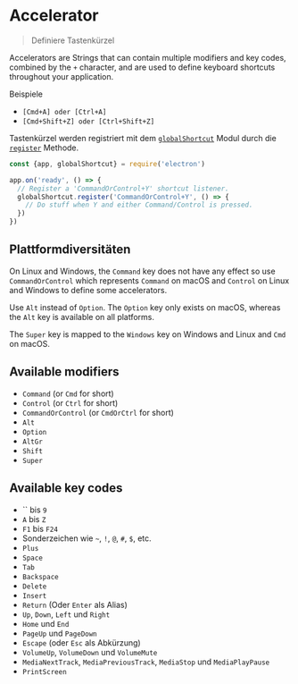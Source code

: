# Accelerator

> Definiere Tastenkürzel

Accelerators are Strings that can contain multiple modifiers and key codes, combined by the `+` character, and are used to define keyboard shortcuts throughout your application.

Beispiele

* `[Cmd+A] oder [Ctrl+A]`
* `[Cmd+Shift+Z] oder [Ctrl+Shift+Z]`

Tastenkürzel werden registriert mit dem [`globalShortcut`](global-shortcut.md) Modul durch die [`register`](global-shortcut.md#globalshortcutregisteraccelerator-callback) Methode.

```javascript
const {app, globalShortcut} = require('electron')

app.on('ready', () => {
  // Register a 'CommandOrControl+Y' shortcut listener.
  globalShortcut.register('CommandOrControl+Y', () => {
    // Do stuff when Y and either Command/Control is pressed.
  })
})
```

## Plattformdiversitäten

On Linux and Windows, the `Command` key does not have any effect so use `CommandOrControl` which represents `Command` on macOS and `Control` on Linux and Windows to define some accelerators.

Use `Alt` instead of `Option`. The `Option` key only exists on macOS, whereas the `Alt` key is available on all platforms.

The `Super` key is mapped to the `Windows` key on Windows and Linux and `Cmd` on macOS.

## Available modifiers

* `Command` (or `Cmd` for short)
* `Control` (or `Ctrl` for short)
* `CommandOrControl` (or `CmdOrCtrl` for short)
* `Alt`
* `Option`
* `AltGr`
* `Shift`
* `Super`

## Available key codes

* `` bis `9`
* `A` bis `Z`
* `F1` bis `F24`
* Sonderzeichen wie `~`, `!`, `@`, `#`, `$`, etc.
* `Plus`
* `Space`
* `Tab`
* `Backspace`
* `Delete`
* `Insert`
* `Return` (Oder `Enter` als Alias)
* `Up`, `Down`, `Left` und `Right`
* `Home` und `End`
* `PageUp` und `PageDown`
* `Escape` (oder `Esc` als Abkürzung)
* `VolumeUp`, `VolumeDown` und `VolumeMute`
* `MediaNextTrack`, `MediaPreviousTrack`, `MediaStop` und `MediaPlayPause`
* `PrintScreen`